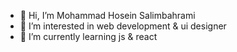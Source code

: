 - 👋 Hi, I’m Mohammad Hosein Salimbahrami
- 👀 I’m interested in web development & ui designer
- 🌱 I’m currently learning js & react
<!-- - 💞️ I’m looking to collaborate on ... -->
<!-- - 📫 How to reach me ... -->

<!---
ARGO1379/ARGO1379 is a ✨ special ✨ repository because its `README.md` (this file) appears on your GitHub profile.
You can click the Preview link to take a look at your changes.
--->
